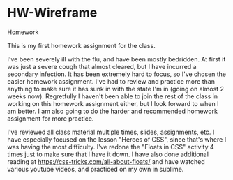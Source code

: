 # HW-Wireframe
Homework

This is my first homework assignment for the class.

I've been severely ill with the flu, and have been mostly bedridden. At first it was just a severe cough that almost cleared, but I have incurred a secondary infection. It has been extremely hard to focus, so I've chosen the easier homework assignment. I've had to review and practice more than anything to make sure it has sunk in with the state I'm in (going on almost 2 weeks now). Regretfully I haven't been able to join the rest of the class in working on this homework assignment either, but I look forward to when I am better. I am also going to do the harder and recommended homework assignment for more practice.

I've reviewed all class material multiple times, slides, assignments, etc. I have especially focused on the lesson "Heroes of CSS", since that's where I was having the most difficulty. I've redone the "Floats in CSS" activity 4 times just to make sure that I have it down. I have also done additional reading at https://css-tricks.com/all-about-floats/ and have watched various youtube videos, and practiced on my own in sublime.

